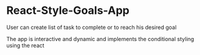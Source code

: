 # React-Style-Goals-App

User can create list of task to complete or to reach his desired goal

The app is interactive and dynamic and implements the conditional styling using the react